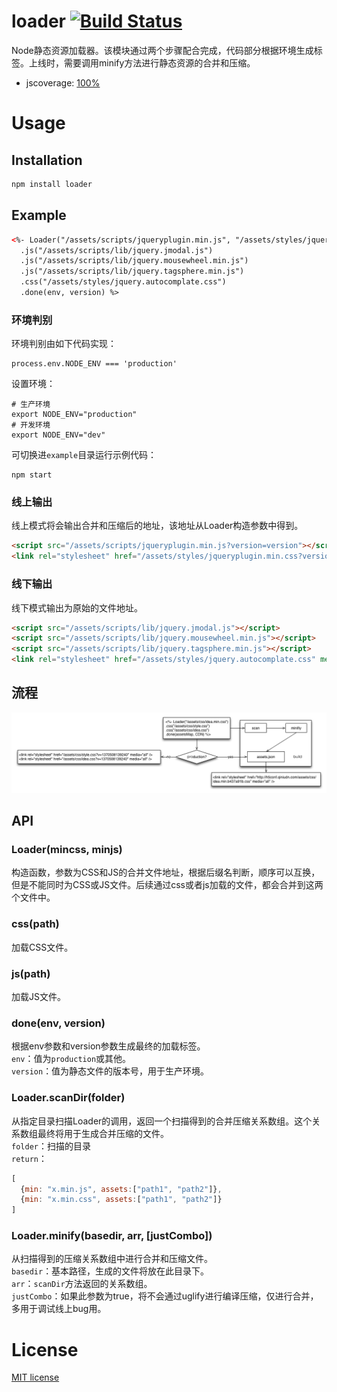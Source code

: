 loader [![Build Status](https://secure.travis-ci.org/TBEDP/loader.png?branch=master)](http://travis-ci.org/TBEDP/loader)
======

Node静态资源加载器。该模块通过两个步骤配合完成，代码部分根据环境生成标签。上线时，需要调用minify方法进行静态资源的合并和压缩。

* jscoverage: [100%](http://fengmk2.github.com/coverage/loader.html)

# Usage
## Installation

```bash
npm install loader
```

## Example

```html
<%- Loader("/assets/scripts/jqueryplugin.min.js", "/assets/styles/jqueryplugin.min.css")
  .js("/assets/scripts/lib/jquery.jmodal.js")
  .js("/assets/scripts/lib/jquery.mousewheel.min.js")
  .js("/assets/scripts/lib/jquery.tagsphere.min.js")
  .css("/assets/styles/jquery.autocomplate.css")
  .done(env, version) %>
```
### 环境判别
环境判别由如下代码实现：

```
process.env.NODE_ENV === 'production'
```
设置环境：

```
# 生产环境
export NODE_ENV="production"
# 开发环境
export NODE_ENV="dev"
```
可切换进`example`目录运行示例代码：

```
npm start
```

### 线上输出
线上模式将会输出合并和压缩后的地址，该地址从Loader构造参数中得到。  

```html
<script src="/assets/scripts/jqueryplugin.min.js?version=version"></script>
<link rel="stylesheet" href="/assets/styles/jqueryplugin.min.css?version=version" media="all" />
```

### 线下输出
线下模式输出为原始的文件地址。

```html
<script src="/assets/scripts/lib/jquery.jmodal.js"></script>
<script src="/assets/scripts/lib/jquery.mousewheel.min.js"></script>
<script src="/assets/scripts/lib/jquery.tagsphere.min.js"></script>
<link rel="stylesheet" href="/assets/styles/jquery.autocomplate.css" media="all" />
```

## 流程
![流程](./figures/flow.png)

## API
### Loader(mincss, minjs)
构造函数，参数为CSS和JS的合并文件地址，根据后缀名判断，顺序可以互换，但是不能同时为CSS或JS文件。后续通过css或者js加载的文件，都会合并到这两个文件中。  
### css(path)
加载CSS文件。  
### js(path)
加载JS文件。  
### done(env, version)
根据env参数和version参数生成最终的加载标签。  
`env`：值为`production`或其他。  
`version`：值为静态文件的版本号，用于生产环境。  
### Loader.scanDir(folder)
从指定目录扫描Loader的调用，返回一个扫描得到的合并压缩关系数组。这个关系数组最终将用于生成合并压缩的文件。  
`folder`：扫描的目录  
`return`：

```js
[
  {min: "x.min.js", assets:["path1", "path2"]},
  {min: "x.min.css", assets:["path1", "path2"]}
]
```
### Loader.minify(basedir, arr, [justCombo])
从扫描得到的压缩关系数组中进行合并和压缩文件。  
`basedir`：基本路径，生成的文件将放在此目录下。  
`arr`：`scanDir`方法返回的关系数组。  
`justCombo`：如果此参数为true，将不会通过uglify进行编译压缩，仅进行合并，多用于调试线上bug用。

# License
[MIT license](https://github.com/TBEDP/loader/blob/master/MIT-License)
